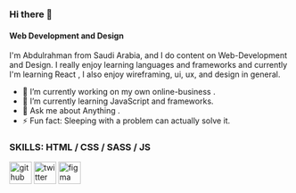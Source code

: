 ### Hi there 👋
#### Web Development and Design

I'm Abdulrahman from Saudi Arabia, and I do content on Web-Development and Design. I really enjoy learning languages and frameworks and currently I'm learning React , I also enjoy wireframing, ui, ux, and design in general.

- 🔭 I’m currently working on my own online-business . 
- 🌱 I’m currently learning JavaScript and frameworks. 
- 💬 Ask me about Anything . 
- ⚡ Fun fact: Sleeping with a problem can actually solve it. 


### SKILLS: HTML / CSS / SASS / JS



[<img src='https://cdn.jsdelivr.net/npm/simple-icons@3.0.1/icons/github.svg' alt='github' height='40'>](https://github.com/Abdulrahman-Shaibi)  [<img src='https://cdn.jsdelivr.net/npm/simple-icons@3.0.1/icons/twitter.svg' alt='twitter' height='40'>](https://twitter.com/aa_shaibi)  [<img src='https://cdn.jsdelivr.net/npm/simple-icons@3.0.1/icons/figma.svg' alt='figma' height='40'>](https://www.figma.com/file/EkO1rtzTzUAXSeDhlTDq3K/Nutrition-Diet-Web-Site?node-id=0%3A1)  

